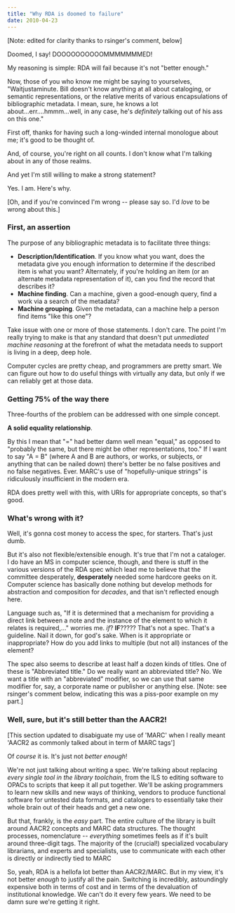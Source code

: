 ```yaml
---
title: "Why RDA is doomed to failure"
date: 2010-04-23
---
```


[Note: edited for clarity thanks to rsinger's comment, below]

Doomed, I say! DOOOOOOOOOOMMMMMMMED!

My reasoning is simple: RDA will fail because it's not "better enough."

Now, those of you who know me might be saying to yourselves, "Waitjustaminute. Bill doesn't know anything at all about cataloging, or semantic representations, or the relative merits of various encapsulations of bibliographic metadata. I mean, sure, he knows a lot about...err....hmmm...well, in any case, he's _definitely_ talking out of his ass on this one."

First off, thanks for having such a long-winded internal monologue about me; it's good to be thought of. 

And, of course, you're right on all counts. I don't know what I'm talking about in any of those realms. 

And yet I'm still willing to make a strong statement? 

Yes. I am. Here's why.

[Oh, and if you're convinced I'm wrong -- please say so. I'd *love* to be wrong about this.]

### First, an assertion

The purpose of any bibliographic metadata is to facilitate three things:

*  **Description/Identification**. If you know what you want, does the metadata give you enough information to determine if the described item is what you want? Alternately, if you're holding an item (or an alternate metadata representation of it), can you find the record that describes it? 
*  **Machine finding**. Can a machine, given a good-enough query, find a work via a search of the metadata?
*  **Machine grouping**. Given the metadata, can a machine help a person find items "like this one"? 

Take issue with one or more of those statements. I don't care. The point I'm really trying to make is that any standard that doesn't put *unmediated machine reasoning* at the forefront of what the metadata needs to support is living in a deep, deep hole.

Computer cycles are pretty cheap, and programmers are pretty smart. We can figure out how to do useful things with virtually any data, but only if we can reliably get at those data. 

### Getting 75% of the way there

Three-fourths of the problem can be addressed with one simple concept. 

**A solid equality relationship**. 

By this I mean that "=" had better damn well mean "equal," as opposed to "probably the same,  but there might be other representations, too." If I want to say "A = B" (where A and B are authors, or works, or subjects, or anything that can be nailed down) there's better be no false positives and no false negatives. Ever. MARC's use of "hopefully-unique strings" is ridiculously insufficient in the modern era. 

RDA does pretty well with this, with URIs for appropriate concepts, so that's good.

### What's wrong with it? 

Well, it's gonna cost money to access the spec, for starters. That's just dumb.

But it's also not flexible/extensible enough. It's true that I'm not a
cataloger. I do have an MS in computer science, though, and there is stuff in
the various versions of the RDA spec which lead me to believe that the
committee desperately, **desperately** needed some hardcore geeks on it.
Computer science has basically done nothing but develop methods for
abstraction and composition for *decades*, and that isn't reflected enough
here.

Language such as, "If it is determined that a mechanism for providing a direct
link between a note and the instance of the element to which it relates is
required,..." worries me. *if*? **IF**????? That's not a spec. That's a guideline. Nail it down, for god's sake. When is it appropriate or inappropriate? How do you add links to multiple (but not all) instances of the element? 

The spec also seems to describe at least half a dozen kinds of titles. One of these is "Abbreviated title." Do we really want an abbreviated title? No. We want a title with an "abbreviated" modifier, so we can use that same modifier for, say, a corporate name or publisher or anything else. [Note: see rsinger's comment below, indicating this was a piss-poor example on my part.]


### Well, sure, but it's still better than the AACR2!

[This section updated to disabiguate my use of 'MARC' when I really meant 'AACR2 as commonly talked about in term of MARC tags']

Of _course_ it is. It's just not *better enough*!

We're not just talking about writing a spec. We're talking about replacing *every single tool in the library toolchain*, from the ILS to editing software to OPACs to scripts that keep it all put together. We'll be asking programmers to learn new skills and new ways of thinking, vendors to produce functional software for untested data formats, and catalogers to essentially take their whole brain out of their heads and get a new one.

But that, frankly, is the *easy* part. The entire culture of the library is built around AACR2 concepts and MARC data structures. The thought processes, nomenclature -- *everything* sometimes feels as if it's built around three-digit tags. The majority of the (crucial!) specialized vocabulary librarians, and experts and specialists, use to communicate with each other is directly or indirectly tied to MARC 

So, yeah, RDA is a hellofa lot better than AACR2/MARC. But in my view, it's not better *enough* to justify all the pain. Switching is incredibly, astoundingly expensive both in terms of cost and in terms of the devaluation of institutional knowledge. We can't do it every few years. We need to be damn sure we're getting it right.
